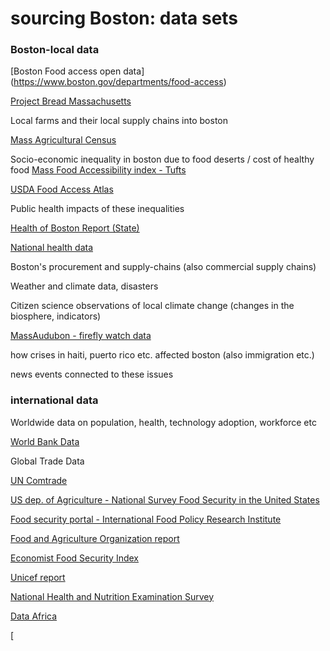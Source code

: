 # sourcing Boston: data sets


### Boston-local data
[Boston Food access open data]
(https://www.boston.gov/departments/food-access)
 

[Project Bread Massachusetts](http://www.projectbread.org/get-the-facts/)

Local farms and their local supply chains into boston

[Mass Agricultural Census](https://ag.umass.edu/resources/massachusetts-agricultural-data/about-agricultural-census)
	
Socio-economic inequality in boston due to food deserts / cost of healthy food
[Mass Food Accessibility index - Tufts](https://as.tufts.edu/uep/sites/all/themes/asbase/assets/documents/fieldProjectReports/2016/MAfoodAccessIndex.pdf)

[USDA Food Access Atlas](https://www.ers.usda.gov/data-products/food-access-research-atlas/go-to-the-atlas/)

Public health impacts of these inequalities 

[Health of Boston Report (State)](http://www.bphc.org/healthdata/health-of-boston-report/Documents/HOB-2014-2015/2_SocDetermin_HOB%202014-2015.pdf)

[National health data](https://phpartners.org/health_stats.html)

Boston's procurement and supply-chains (also commercial supply chains)

Weather and climate data, disasters

Citizen science observations of local climate change (changes in the biosphere, indicators)

[MassAudubon - firefly watch data](https://www.massaudubon.org/get-involved/citizen-science/firefly-watch/view-explore-data)

how crises in haiti, puerto rico etc. affected boston (also immigration etc.)

news events connected to these issues

### international data

Worldwide data on population, health, technology adoption, workforce etc

[World Bank Data](https://data.worldbank.org/)

Global Trade Data

[UN Comtrade](https://comtrade.un.org/data/)

[US dep. of Agriculture - National Survey Food Security in the United States](https://www.ers.usda.gov/data-products/food-security-in-the-united-states )

[Food security portal - International Food Policy Research Institute](http://www.foodsecurityportal.org/api)

[Food and Agriculture Organization report](http://www.fao.org/state-of-food-security-nutrition/en/)

[Economist Food Security Index](https://foodsecurityindex.eiu.com/Country)

[Unicef report](https://data.unicef.org/resources/state-food-security-nutrition-world/)  

[National Health and Nutrition Examination Survey](https://wwwn.cdc.gov/Nchs/Nhanes/2013-2014/FSQ_H.htm)

[Data Africa](https://dataafrica.io/)

[
